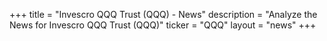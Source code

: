 +++
title = "Invescro QQQ Trust (QQQ) - News"
description = "Analyze the News for Invescro QQQ Trust (QQQ)"
ticker = "QQQ"
layout = "news"
+++

